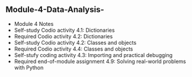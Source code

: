 ## Module-4-Data-Analysis-
- Module 4 Notes
- Self-study Codio activity 4.1: Dictionaries 
- Required Codio activity 4.2: Dictionaries 
- Self-study Codio activity 4.2: Classes and objects
- Required Codio activity 4.4: Classes and objects
- Self-stufy coding activity 4.3: Importing and practical debugging
- Required end-of-module assignment 4.9: Solving real-world problems with Python
